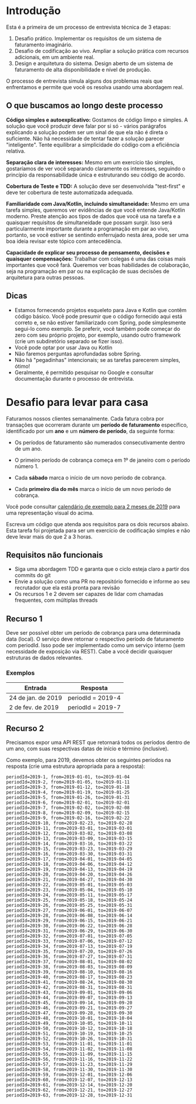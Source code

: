# Introdução

Esta é a primeira de um processo de entrevista técnica de 3 etapas:

1. Desafio prático. Implementar os requisitos de um sistema de faturamento imaginário.
2. Desafio de codificação ao vivo. Ampliar a solução prática com recursos adicionais, em um ambiente real.
3. Design e arquitetura do sistema. Design aberto de um sistema de faturamento de alta disponibilidade e nível de produção.

O processo de entrevista simula alguns dos problemas reais que enfrentamos e permite que você os resolva usando uma abordagem real.

## O que buscamos ao longo deste processo

**Código simples e autoexplicativo:** Gostamos de código limpo e simples. A solução que você produzir deve falar por si só -
vários parágrafos explicando a solução podem ser um sinal de que ela não é direta o suficiente. Não há necessidade de
tentar fazer a solução parecer "inteligente". Tente equilibrar a simplicidade do código com a eficiência relativa.

**Separação clara de interesses:** Mesmo em um exercício tão simples, gostaríamos de ver você separando claramente os interesses,
seguindo o princípio da responsabilidade única e estruturando seu código de acordo.

**Cobertura de Teste e TDD:** A solução deve ser desenvolvida "test-first" e deve ter cobertura de teste automatizada
adequada.

**Familiaridade com Java/Kotlin, incluindo simultaneidade:** Mesmo em uma tarefa simples, queremos ver evidências de que você
entende Java/Kotlin moderno. Preste atenção aos tipos de dados que você usa na tarefa e a quaisquer requisitos de simultaneidade
que possam surgir. Isso será particularmente importante durante a programação em par ao vivo, portanto, se você estiver se sentindo enferrujado
nesta área, pode ser uma boa ideia revisar este tópico com antecedência.

**Capacidade de explicar seu processo de pensamento, decisões e quaisquer compensações:** Trabalhar com colegas é uma das
coisas mais importantes que você fará. Queremos ver boas habilidades de colaboração, seja na programação em par
ou na explicação de suas decisões de arquitetura para outras pessoas.

## Dicas

* Estamos fornecendo projetos esqueleto para Java e Kotlin que contêm código básico. Você pode presumir que
o código fornecido aqui está correto e, se não estiver familiarizado com Spring, pode simplesmente segui-lo como exemplo.
Se preferir, você também pode começar do zero com seu próprio projeto, por exemplo, usando outro framework (crie um
subdiretório separado se fizer isso).
* Você pode optar por usar Java ou Kotlin
* Não faremos perguntas aprofundadas sobre Spring.
* Não há "pegadinhas" intencionais; se as tarefas parecerem simples, ótimo!
* Geralmente, é permitido pesquisar no Google e consultar documentação durante o processo de entrevista.

# Desafio para levar para casa

Faturamos nossos clientes semanalmente. Cada fatura cobra por transações que ocorreram durante um
**período de faturamento** específico, identificado por um **ano** e um **número de período**, da seguinte forma:

- Os períodos de faturamento são numerados consecutivamente dentro de um ano.

- O primeiro período de cobrança começa em 1º de janeiro com o período número 1.
- Cada **sábado** marca o início de um novo período de cobrança.
- Cada **primeiro dia do mês** marca o início de um novo período de cobrança.

Você pode consultar [calendário de exemplo para 2 meses de 2019](calendar.md) para uma representação visual do acima.

Escreva um código que atenda aos requisitos para os dois recursos abaixo. Esta tarefa foi projetada para ser um exercício de codificação simples
e não deve levar mais do que 2 a 3 horas.

## Requisitos não funcionais

- Siga uma abordagem TDD e garanta que o ciclo esteja claro a partir dos commits do git
- Envie a solução como uma PR no repositório fornecido e informe ao seu recrutador que ela está pronta para revisão
- Os recursos 1 e 2 devem ser capazes de lidar com chamadas frequentes, com múltiplas threads

## Recurso 1

Deve ser possível obter um período de cobrança para uma determinada data (local). O serviço deve retornar o respectivo
período de faturamento com periodId. Isso pode ser implementado como um serviço interno (sem necessidade de exposição via REST). Cabe a você
decidir quaisquer estruturas de dados relevantes.

### Exemplos

| Entrada | Resposta |
|---------------|-------------------|
| 24 de jan. de 2019 | periodId = 2019-4 |
| 2 de fev. de 2019 | periodId = 2019-7 |

## Recurso 2

Precisamos expor uma API REST que retornará todos os períodos dentro de um ano, com suas respectivas datas de início e término
(inclusive).

Como exemplo, para 2019, devemos obter os seguintes períodos na resposta (crie uma estrutura apropriada para
a resposta):

```
periodId=2019-1, from=2019-01-01, to=2019-01-04
periodId=2019-2, from=2019-01-05, to=2019-01-11
periodId=2019-3, from=2019-01-12, to=2019-01-18
periodId=2019-4, from=2019-01-19, to=2019-01-25
periodId=2019-5, from=2019-01-26, to=2019-01-31
periodId=2019-6, from=2019-02-01, to=2019-02-01
periodId=2019-7, from=2019-02-02, to=2019-02-08
periodId=2019-8, from=2019-02-09, to=2019-02-15
periodId=2019-9, from=2019-02-16, to=2019-02-22
periodId=2019-10, from=2019-02-23, to=2019-02-28
periodId=2019-11, from=2019-03-01, to=2019-03-01
periodId=2019-12, from=2019-03-02, to=2019-03-08
periodId=2019-13, from=2019-03-09, to=2019-03-15
periodId=2019-14, from=2019-03-16, to=2019-03-22
periodId=2019-15, from=2019-03-23, to=2019-03-29
periodId=2019-16, from=2019-03-30, to=2019-03-31
periodId=2019-17, from=2019-04-01, to=2019-04-05
periodId=2019-18, from=2019-04-06, to=2019-04-12
periodId=2019-19, from=2019-04-13, to=2019-04-19
periodId=2019-20, from=2019-04-20, to=2019-04-26
periodId=2019-21, from=2019-04-27, to=2019-04-30
periodId=2019-22, from=2019-05-01, to=2019-05-03
periodId=2019-23, from=2019-05-04, to=2019-05-10
periodId=2019-24, from=2019-05-11, to=2019-05-17
periodId=2019-25, from=2019-05-18, to=2019-05-24
periodId=2019-26, from=2019-05-25, to=2019-05-31
periodId=2019-27, from=2019-06-01, to=2019-06-07
periodId=2019-28, from=2019-06-08, to=2019-06-14
periodId=2019-29, from=2019-06-15, to=2019-06-21
periodId=2019-30, from=2019-06-22, to=2019-06-28
periodId=2019-31, from=2019-06-29, to=2019-06-30
periodId=2019-32, from=2019-07-01, to=2019-07-05
periodId=2019-33, from=2019-07-06, to=2019-07-12
periodId=2019-34, from=2019-07-13, to=2019-07-19
periodId=2019-35, from=2019-07-20, to=2019-07-26
periodId=2019-36, from=2019-07-27, to=2019-07-31
periodId=2019-37, from=2019-08-01, to=2019-08-02
periodId=2019-38, from=2019-08-03, to=2019-08-09
periodId=2019-39, from=2019-08-10, to=2019-08-16
periodId=2019-40, from=2019-08-17, to=2019-08-23
periodId=2019-41, from=2019-08-24, to=2019-08-30
periodId=2019-42, from=2019-08-31, to=2019-08-31
periodId=2019-43, from=2019-09-01, to=2019-09-06
periodId=2019-44, from=2019-09-07, to=2019-09-13
periodId=2019-45, from=2019-09-14, to=2019-09-20
periodId=2019-46, from=2019-09-21, to=2019-09-27
periodId=2019-47, from=2019-09-28, to=2019-09-30
periodId=2019-48, from=2019-10-01, to=2019-10-04
periodId=2019-49, from=2019-10-05, to=2019-10-11
periodId=2019-50, from=2019-10-12, to=2019-10-18
periodId=2019-51, from=2019-10-19, to=2019-10-25
periodId=2019-52, from=2019-10-26, to=2019-10-31
periodId=2019-53, from=2019-11-01, to=2019-11-01
periodId=2019-54, from=2019-11-02, to=2019-11-08
periodId=2019-55, from=2019-11-09, to=2019-11-15
periodId=2019-56, from=2019-11-16, to=2019-11-22
periodId=2019-57, from=2019-11-23, to=2019-11-29
periodId=2019-58, from=2019-11-30, to=2019-11-30
periodId=2019-59, from=2019-12-01, to=2019-12-06
periodId=2019-60, from=2019-12-07, to=2019-12-13
periodId=2019-61, from=2019-12-14, to=2019-12-20
periodId=2019-62, from=2019-12-21, to=2019-12-27
periodId=2019-63, from=2019-12-28, to=2019-12-31
```
